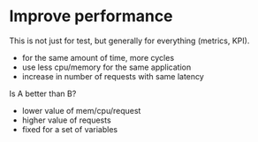 # Improve performance 

This is not just for test, but generally for everything (metrics, KPI).

- for the same amount of time, more cycles
- use less cpu/memory for the same application
- increase in number of requests with same latency

Is A better than B?
- lower value of mem/cpu/request
- higher value of requests
- fixed for a set of variables

